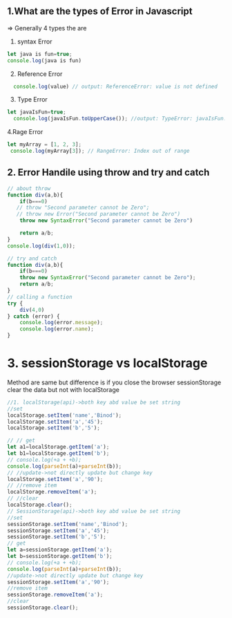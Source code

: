 ## 1.What are the types of Error in Javascript
=> Generally 4 types the are
  1. syntax Error
  ``` javascript
 let java is fun=true;
console.log(java is fun)
  ```
  2. Reference Error
   ```javascript
     console.log(value) // output: ReferenceError: value is not defined
   ```
  3. Type Error
   ```javascript
let javaIsFun=true;
     console.log(javaIsFun.toUpperCase()); //output: TypeError: javaIsFun.toUpperCase is not a function
   ```
  4.Rage Error
  ``` javascript
let myArray = [1, 2, 3];
   console.log(myArray[3]); // RangeError: Index out of range
   ```

## 2. Error Handile using throw and try and catch
```javascript
// about throw
function div(a,b){
    if(b===0)
   // throw "Second parameter cannot be Zero";
   // throw new Error("Second parameter cannot be Zero")
    throw new SyntaxError("Second parameter cannot be Zero")

    return a/b;
}
console.log(div(1,0));

// try and catch
function div(a,b){
    if(b===0)
    throw new SyntaxError("Second parameter cannot be Zero");
    return a/b;
}
// calling a function
try {
    div(4,0)
} catch (error) {
    console.log(error.message);
    console.log(error.name);
}
```
# 3. sessionStorage vs localStorage
Method are same but difference is if you close the browser sessionStorage clear
the data but not with localStorage
```javascript
//1. localStorage(api)->both key abd value be set string
//set
localStorage.setItem('name','Binod');
localStorage.setItem('a','45');
localStorage.setItem('b','5');

// // get
let a1=localStorage.getItem('a');
let b1=localStorage.getItem('b');
// console.log(+a + +b);
console.log(parseInt(a)+parseInt(b));
// //update->not directly update but change key
localStorage.setItem('a','90');
// //remove item
localStorage.removeItem('a');
// //clear
localStorage.clear();
// SessionStorage(api)->both key abd value be set string
//set
sessionStorage.setItem('name','Binod');
sessionStorage.setItem('a','45');
sessionStorage.setItem('b','5');
// get
let a=sessionStorage.getItem('a');
let b=sessionStorage.getItem('b');
// console.log(+a + +b);
console.log(parseInt(a)+parseInt(b));
//update->not directly update but change key
sessionStorage.setItem('a','90');
//remove item
sessionStorage.removeItem('a');
//clear
sessionStorage.clear();
```